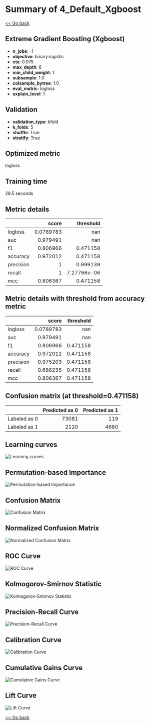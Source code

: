 # Summary of 4_Default_Xgboost

[<< Go back](../README.md)


## Extreme Gradient Boosting (Xgboost)
- **n_jobs**: -1
- **objective**: binary:logistic
- **eta**: 0.075
- **max_depth**: 6
- **min_child_weight**: 1
- **subsample**: 1.0
- **colsample_bytree**: 1.0
- **eval_metric**: logloss
- **explain_level**: 1

## Validation
 - **validation_type**: kfold
 - **k_folds**: 5
 - **shuffle**: True
 - **stratify**: True

## Optimized metric
logloss

## Training time

29.5 seconds

## Metric details
|           |     score |     threshold |
|:----------|----------:|--------------:|
| logloss   | 0.0789783 | nan           |
| auc       | 0.979491  | nan           |
| f1        | 0.806966  |   0.471158    |
| accuracy  | 0.972012  |   0.471158    |
| precision | 1         |   0.999139    |
| recall    | 1         |   7.27766e-06 |
| mcc       | 0.806367  |   0.471158    |


## Metric details with threshold from accuracy metric
|           |     score |   threshold |
|:----------|----------:|------------:|
| logloss   | 0.0789783 |  nan        |
| auc       | 0.979491  |  nan        |
| f1        | 0.806966  |    0.471158 |
| accuracy  | 0.972012  |    0.471158 |
| precision | 0.975203  |    0.471158 |
| recall    | 0.688235  |    0.471158 |
| mcc       | 0.806367  |    0.471158 |


## Confusion matrix (at threshold=0.471158)
|              |   Predicted as 0 |   Predicted as 1 |
|:-------------|-----------------:|-----------------:|
| Labeled as 0 |            73081 |              119 |
| Labeled as 1 |             2120 |             4680 |

## Learning curves
![Learning curves](learning_curves.png)

## Permutation-based Importance
![Permutation-based Importance](permutation_importance.png)
## Confusion Matrix

![Confusion Matrix](confusion_matrix.png)


## Normalized Confusion Matrix

![Normalized Confusion Matrix](confusion_matrix_normalized.png)


## ROC Curve

![ROC Curve](roc_curve.png)


## Kolmogorov-Smirnov Statistic

![Kolmogorov-Smirnov Statistic](ks_statistic.png)


## Precision-Recall Curve

![Precision-Recall Curve](precision_recall_curve.png)


## Calibration Curve

![Calibration Curve](calibration_curve_curve.png)


## Cumulative Gains Curve

![Cumulative Gains Curve](cumulative_gains_curve.png)


## Lift Curve

![Lift Curve](lift_curve.png)



[<< Go back](../README.md)
